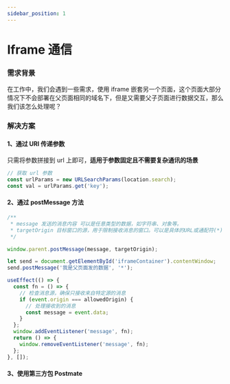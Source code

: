 ```yaml
---
sidebar_position: 1
---
```


# Iframe 通信

### 需求背景

在工作中，我们会遇到一些需求，使用 iframe 嵌套另一个页面，这个页面大部分情况下不会部署在父页面相同的域名下，但是又需要父子页面进行数据交互，那么我们该怎么处理呢？

### 解决方案

#### 1、通过 URl 传递参数

只需将参数拼接到 url 上即可，**适用于参数固定且不需要复杂通讯的场景**

```javascript
// 获取 url 参数
const urlParams = new URLSearchParams(location.search);
const val = urlParams.get('key');
```

#### 2、通过 postMessage 方法

```js title="子页面向父页面传递"
/**
 * message 发送的消息内容 可以是任意类型的数据，如字符串、对象等。
 * targetOrigin 目标窗口的源，用于限制接收消息的窗口。可以是具体的URL或通配符(*)
 */

window.parent.postMessage(message, targetOrigin);
```

```js title="父页面向子页面传递"
let send = document.getElementById('iframeContainer').contentWindow;
send.postMessage('我是父页面发的数据', '*');
```

```js title="监听传递的消息"
useEffect(() => {
  const fn = () => {
    // 检查消息源，确保只接收来自特定源的消息
    if (event.origin === allowedOrigin) {
      // 处理接收到的消息
      const message = event.data;
    }
  };
  window.addEventListener('message', fn);
  return () => {
    window.removeEventListener('message', fn);
  };
}, []);
```

#### 3、使用第三方包 Postmate

